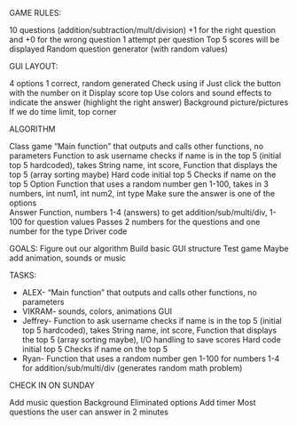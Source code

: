 GAME RULES: 

10 questions (addition/subtraction/mult/division)
+1 for the right question and +0 for the wrong question
1 attempt per question
Top 5 scores will be displayed
Random question generator (with random values)

GUI LAYOUT:

4 options 1 correct, random generated
Check using if 
Just click the button with the number on it
Display score top 
Use colors and sound effects to indicate the answer (highlight the right answer)
Background picture/pictures
If we do time limit, top corner

ALGORITHM

Class game
“Main function” that outputs and calls other functions, no parameters
Function to ask username checks if name is in the top 5 (initial top 5 hardcoded), takes String name, int score, Function that displays the top 5 (array sorting maybe)
Hard code initial top 5
Checks if name on the top 5 
Option Function that uses a random number gen 1-100, takes in 3 numbers, int num1, int num2, int type 
Make sure the answer is one of the options  
Answer Function, numbers 1-4 (answers) to get addition/sub/multi/div, 1-100 for question values
Passes 2 numbers for the questions and one number for the type 
Driver code


GOALS:
Figure out our algorithm 
Build basic GUI structure
Test game
Maybe add animation, sounds or music

TASKS:
- ALEX- “Main function” that outputs and calls other functions, no parameters
- VIKRAM- sounds, colors, animations GUI
- Jeffrey- Function to ask username checks if name is in the top 5 (initial top 5 hardcoded), takes String name, int score, Function that displays the top 5 (array sorting maybe), I/O handling to save scores
Hard code initial top 5
Checks if name on the top 5 
- Ryan- Function that uses a random number gen 1-100 for numbers 1-4 for addition/sub/multi/div (generates random math problem)


CHECK IN ON SUNDAY

Add music question
Background 
Eliminated options
Add timer 
Most questions the user can answer in 2 minutes

